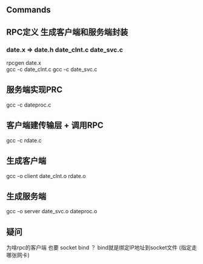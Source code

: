 ## Commands

## RPC定义 生成客户端和服务端封装 
### date.x => date.h date_clnt.c  date_svc.c
rpcgen date.x  
gcc -c date_clnt.c
gcc -c date_svc.c

## 服务端实现PRC
gcc -c dateproc.c

## 客户端建传输层 + 调用RPC
gcc -c rdate.c

## 生成客户端
gcc -o client date_clnt.o rdate.o

## 生成服务端
gcc -o server date_svc.o dateproc.o


## 疑问
为啥rpc的客户端  也要 socket bind ？
bind就是绑定IP地址到socket文件 (指定走哪张网卡)
